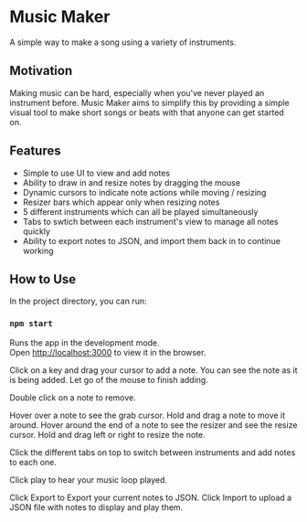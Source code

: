 # Music Maker

A simple way to make a song using a variety of instruments.

## Motivation

Making music can be hard, especially when you've never played an instrument before. Music Maker aims to simplify this by providing a simple visual tool to make short songs or beats with that anyone can get started on. 

## Features

- Simple to use UI to view and add notes
- Ability to draw in and resize notes by dragging the mouse
- Dynamic cursors to indicate note actions while moving / resizing
- Resizer bars which appear only when resizing notes
- 5 different instruments which can all be played simultaneously
- Tabs to swtich between each instrument's view to manage all notes quickly
- Ability to export notes to JSON, and import them back in to continue working

## How to Use

In the project directory, you can run:

### `npm start`

Runs the app in the development mode.\
Open [http://localhost:3000](http://localhost:3000) to view it in the browser.

Click on a key and drag your cursor to add a note. You can see the note as it is being added. Let go of the mouse to finish adding.

Double click on a note to remove.

Hover over a note to see the grab cursor. Hold and drag a note to move it around. Hover around the end of a note to see the resizer and see the resize cursor. Hold and drag left or right to resize the note.

Click the different tabs on top to switch between instruments and add notes to each one.

Click play to hear your music loop played.

Click Export to Export your current notes to JSON. Click Import to upload a JSON file with notes to display and play them.
